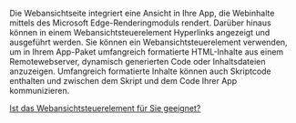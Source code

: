 ﻿Die Webansichtseite integriert eine Ansicht in Ihre App, die Webinhalte mittels des Microsoft Edge-Renderingmoduls rendert. Darüber hinaus können in einem Webansichtsteuerelement Hyperlinks angezeigt und ausgeführt werden.  Sie können ein Webansichtsteuerelement verwenden, um in Ihrem App-Paket umfangreich formatierte HTML-Inhalte aus einem Remotewebserver, dynamisch generierten Code oder Inhaltsdateien anzuzeigen. Umfangreich formatierte Inhalte können auch Skriptcode enthalten und zwischen dem Skript und dem Code Ihrer App kommunizieren.

[Ist das Webansichtsteuerelement für Sie geeignet?](https://docs.microsoft.com/windows/uwp/design/controls-and-patterns/web-view)
